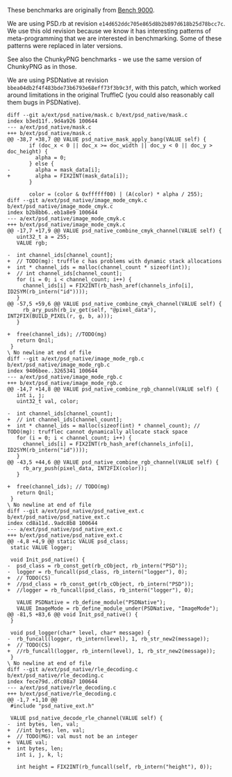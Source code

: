 These benchmarks are originally from
[Bench 9000](https://github.com/jruby/bench9000).

We are using PSD.rb at revision `e14d652ddc705e865d8b2b897d618b25d78bcc7c`.
We use this old revision because we know it has interesting patterns of
meta-programming that we are interested in benchmarking. Some of these
patterns were replaced in later versions.

See also the ChunkyPNG benchmarks - we use the same version of ChunkyPNG as
in those.

We are using PSDNative at revision `bbea04db2f4f483bde73b6793e68eff73f3b9c3f`,
with this patch, which worked around limitations in the original TruffleC
(you could also reasonably call them bugs in PSDNative).

```
diff --git a/ext/psd_native/mask.c b/ext/psd_native/mask.c
index b3ed11f..9d4a926 100644
--- a/ext/psd_native/mask.c
+++ b/ext/psd_native/mask.c
@@ -38,7 +38,7 @@ VALUE psd_native_mask_apply_bang(VALUE self) {
       if (doc_x < 0 || doc_x >= doc_width || doc_y < 0 || doc_y > doc_height) {
         alpha = 0;
       } else {
-        alpha = mask_data[i];
+        alpha = FIX2INT(mask_data[i]);
       }
 
       color = (color & 0xffffff00) | (A(color) * alpha / 255);
diff --git a/ext/psd_native/image_mode_cmyk.c b/ext/psd_native/image_mode_cmyk.c
index b2b8bb6..eb1a8e9 100644
--- a/ext/psd_native/image_mode_cmyk.c
+++ b/ext/psd_native/image_mode_cmyk.c
@@ -17,7 +17,9 @@ VALUE psd_native_combine_cmyk_channel(VALUE self) {
   uint32_t a = 255;
   VALUE rgb;
   
-  int channel_ids[channel_count];
+  // TODO(mg): truffle c has problems with dynamic stack allocations
+  int * channel_ids = malloc(channel_count * sizeof(int));
+  // int channel_ids[channel_count];
   for (i = 0; i < channel_count; i++) {
     channel_ids[i] = FIX2INT(rb_hash_aref(channels_info[i], ID2SYM(rb_intern("id"))));
   }
@@ -57,5 +59,6 @@ VALUE psd_native_combine_cmyk_channel(VALUE self) {
     rb_ary_push(rb_iv_get(self, "@pixel_data"), INT2FIX(BUILD_PIXEL(r, g, b, a)));
   }
 
+  free(channel_ids); //TODO(mg)
   return Qnil;
 }
\ No newline at end of file
diff --git a/ext/psd_native/image_mode_rgb.c b/ext/psd_native/image_mode_rgb.c
index 9406bee..3265341 100644
--- a/ext/psd_native/image_mode_rgb.c
+++ b/ext/psd_native/image_mode_rgb.c
@@ -14,7 +14,8 @@ VALUE psd_native_combine_rgb_channel(VALUE self) {
   int i, j;
   uint32_t val, color;
 
-  int channel_ids[channel_count];
+  // int channel_ids[channel_count];
+  int * channel_ids = malloc(sizeof(int) * channel_count); // TODO(mg): trufflec cannot dynamically allocate stack space
   for (i = 0; i < channel_count; i++) {
     channel_ids[i] = FIX2INT(rb_hash_aref(channels_info[i], ID2SYM(rb_intern("id"))));
   }
@@ -43,5 +44,6 @@ VALUE psd_native_combine_rgb_channel(VALUE self) {
     rb_ary_push(pixel_data, INT2FIX(color));
   }
   
+  free(channel_ids); // TODO(mg)
   return Qnil;
 }
\ No newline at end of file
diff --git a/ext/psd_native/psd_native_ext.c b/ext/psd_native/psd_native_ext.c
index cd8a11d..9adc8b8 100644
--- a/ext/psd_native/psd_native_ext.c
+++ b/ext/psd_native/psd_native_ext.c
@@ -4,8 +4,9 @@ static VALUE psd_class;
 static VALUE logger;
 
 void Init_psd_native() {
-  psd_class = rb_const_get(rb_cObject, rb_intern("PSD"));
-  logger = rb_funcall(psd_class, rb_intern("logger"), 0);
+  // TODO(CS)
+  //psd_class = rb_const_get(rb_cObject, rb_intern("PSD"));
+  //logger = rb_funcall(psd_class, rb_intern("logger"), 0);
 
   VALUE PSDNative = rb_define_module("PSDNative");
   VALUE ImageMode = rb_define_module_under(PSDNative, "ImageMode");
@@ -81,5 +83,6 @@ void Init_psd_native() {
 }
 
 void psd_logger(char* level, char* message) {
-  rb_funcall(logger, rb_intern(level), 1, rb_str_new2(message));
+  // TODO(CS)
+  //rb_funcall(logger, rb_intern(level), 1, rb_str_new2(message));
 }
\ No newline at end of file
diff --git a/ext/psd_native/rle_decoding.c b/ext/psd_native/rle_decoding.c
index fece79d..dfc08a7 100644
--- a/ext/psd_native/rle_decoding.c
+++ b/ext/psd_native/rle_decoding.c
@@ -1,7 +1,10 @@
 #include "psd_native_ext.h"
 
 VALUE psd_native_decode_rle_channel(VALUE self) {
-  int bytes, len, val;
+  //int bytes, len, val;
+  // TODO(MG): val must not be an integer
+  VALUE val; 
+  int bytes, len;
   int i, j, k, l;
 
   int height = FIX2INT(rb_funcall(self, rb_intern("height"), 0));

```
